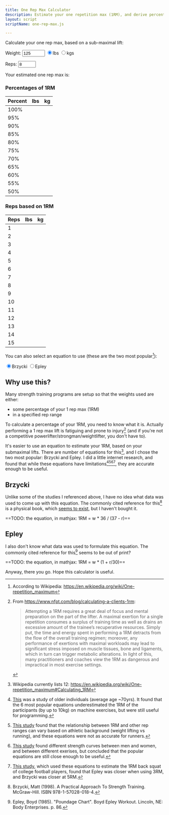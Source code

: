 ```yaml
---
title: One Rep Max Calculator
description: Estimate your one repetition max (1RM), and derive percentages and reps from that.
layout: script
scriptName: one-rep-max.js

---
```


Calculate your one rep max, based on a sub-maximal lift:

Weight:
<input type="number" id="weight-input" name="weight" min="1" max="1500" value="125" size="6">
<input type="radio" id="radio-lb" name="units" value="radio-lb" checked><label for="radio-lb">lbs</label>
<input type="radio" id="radio-kg" name="units" value="radio-kg"><label for="radio-kg">kgs</label>
<span id="weight-error" class="error hidden"></span>

Reps:
<input type="number" id="reps-input" name="reps" min="1" max="50" value="8" size="3">
<span id="reps-error" class="error hidden"></span>

Your estimated one rep max is: **<span id="one-rep-max"></span>**

<div class="two-column-reflow">

<div>
<h3 class="text-center">Percentages of 1RM</h3>
<table id="table-percent" class="full-width text-center">
<thead>
<tr><th class="third-width">Percent</th><th class="third-width">lbs</th><th>kg</th></tr>
</thead>
<tbody>
<tr><td>100%</td><td></td><td></td></tr>
<tr><td>95%</td><td></td><td></td></tr>
<tr><td>90%</td><td></td><td></td></tr>
<tr><td>85%</td><td></td><td></td></tr>
<tr><td>80%</td><td></td><td></td></tr>
<tr><td>75%</td><td></td><td></td></tr>
<tr><td>70%</td><td></td><td></td></tr>
<tr><td>65%</td><td></td><td></td></tr>
<tr><td>60%</td><td></td><td></td></tr>
<tr><td>55%</td><td></td><td></td></tr>
<tr><td>50%</td><td></td><td></td></tr>
</tbody>
</table>
</div>

<div>
<h3 class="text-center">Reps based on 1RM</h3>
<table id="table-reps" class="full-width text-center">
<thead>
<tr><th class="third-width">Reps</th><th class="third-width">lbs</th><th>kg</th></tr>
</thead>
<tbody>
<tr><td>1</td><td></td><td></td></tr>
<tr><td>2</td><td></td><td></td></tr>
<tr><td>3</td><td></td><td></td></tr>
<tr><td>4</td><td></td><td></td></tr>
<tr><td>5</td><td></td><td></td></tr>
<tr><td>6</td><td></td><td></td></tr>
<tr><td>7</td><td></td><td></td></tr>
<tr><td>8</td><td></td><td></td></tr>
<tr><td>9</td><td></td><td></td></tr>
<tr><td>10</td><td></td><td></td></tr>
<tr><td>11</td><td></td><td></td></tr>
<tr><td>12</td><td></td><td></td></tr>
<tr><td>13</td><td></td><td></td></tr>
<tr><td>14</td><td></td><td></td></tr>
<tr><td>15</td><td></td><td></td></tr>
</tbody>
</table>
</div>

</div>

You can also select an equation to use (these are the two most popular[^wiki]):

<input type="radio" id="brzycki" name="equation" value="brzycki" checked><label for="brzycki">Brzycki</label>
<input type="radio" id="epley" name="equation" value="epley"><label for="epley">Epley</label>

## Why use this?

Many strength training programs are setup so that the weights used are either:
* some percentage of your 1 rep max (1RM)
* in a specified rep range

To calculate a percentage of your 1RM, you need to know what it is. Actually performing a 1 rep max lift is fatiguing and prone to injury[^nfpt] (and if you're not a competitive powerlifter/strongman/weightlifter, you don't have to).

It's easier to use an equation to estimate your 1RM, based on your submaximal lifts. There are number of equations for this[^wiki-equations], and I chose the two most popular: Brzycki and Epley. I did a little internet research, and found that while these equations have limitations[^study1][^study2][^study3][^study4], they are accurate enough to be useful.

## Brzycki

Unlike some of the studies I referenced above, I have no idea what data was used to come up with this equation. The commonly cited reference for this[^brzycki-cite] is a physical book, which [seems to exist](https://www.book-info.com/isbn/1-57028-018-5.mobi.htm), but I haven't bought it.

==TODO: the equation, in mathjax: 1RM = w * 36 / (37 - r)==

## Epley

I also don't know what data was used to formulate this equation. The commonly cited reference for this[^epley-cite] seems to be out of print?

==TODO: the equation, in mathjax: 1RM = w * (1 + r/30)==


Anyway, there you go. Hope this calculator is useful.


[^wiki]: According to Wikipedia: <https://en.wikipedia.org/wiki/One-repetition_maximum>

[^nfpt]: From <https://www.nfpt.com/blog/calculating-a-clients-1rm>:

    > Attempting a 1RM requires a great deal of focus and mental preparation on the part of the lifter. A maximal exertion for a single repetition consumes a surplus of training time as well as drains an excessive amount of the trainee’s recuperative resources. Simply put, the time and energy spent in performing a 1RM detracts from the flow of the overall training regimen; moreover, any performance of exertions with maximal workloads may lead to significant stress imposed on muscle tissues, bone and ligaments, which in turn can trigger metabolic alterations. In light of this, many practitioners and coaches view the 1RM as dangerous and impractical in most exercise settings.

[^wiki-equations]: Wikipedia currently lists 12: <https://en.wikipedia.org/wiki/One-repetition_maximum#Calculating_1RM>

[^study1]: [This](https://journals.lww.com/nsca-jscr/abstract/1999/08000/validity_of_1rm_prediction_equations_for_older.11.aspx) was a study of older individuals (average age ~70yrs). It found that the 6 most popular equations underestimated the 1RM of the participants (by up to 10kg) on machine exercises, but were still useful for programming.

[^study2]: [This study](https://www.ncbi.nlm.nih.gov/pmc/articles/PMC4042664/) found that the relationship between 1RM and other rep ranges can vary based on athletic background (weight lifting vs running), and these equations were not as accurate for runners.

[^study3]: [This study](https://www.unm.edu/~rrobergs/478RMStrengthPrediction.pdf) found different strength curves between men and women, and between different exerises, but concluded that the popular equations are still close enough to be useful.

[^study4]: [This study](https://opensiuc.lib.siu.edu/cgi/viewcontent.cgi%3Farticle%3D1744%26context%3Dgs_rp), which used these equations to estimate the 1RM back squat of college football players, found that Epley was closer when using 3RM, and Brzycki was closer at 5RM.

[^brzycki-cite]: Brzycki, Matt (1998). A Practical Approach To Strength Training. McGraw-Hill. ISBN 978-1-57028-018-4.

[^epley-cite]: Epley, Boyd (1985). "Poundage Chart". Boyd Epley Workout. Lincoln, NE: Body Enterprises. p. 86.

